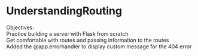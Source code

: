 # UnderstandingRouting
Objectives: <br>
Practice building a server with Flask from scratch <br>
Get comfortable with routes and passing information to the routes<br>
Added the @app.errorhandler to display custom message for the 404 error